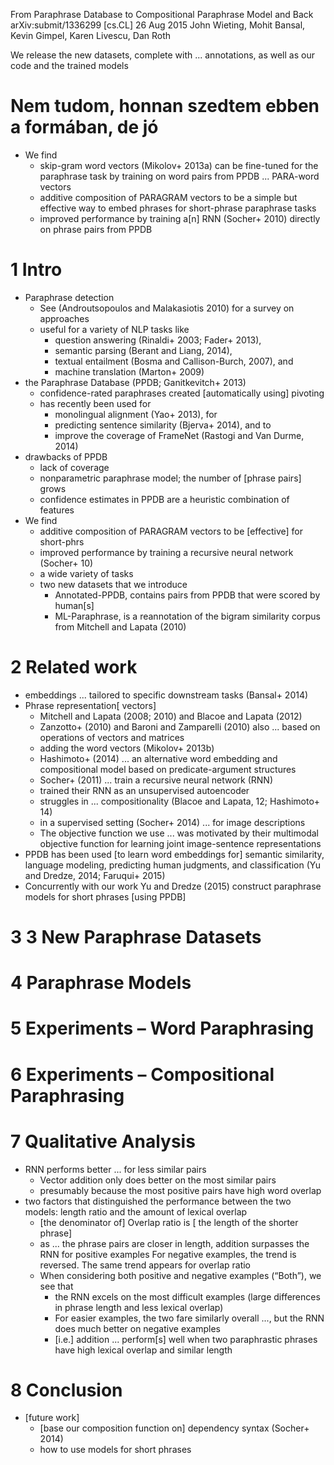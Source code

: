 From Paraphrase Database to Compositional Paraphrase Model and Back
arXiv:submit/1336299 [cs.CL] 26 Aug 2015
John Wieting, Mohit Bansal, Kevin Gimpel, Karen Livescu, Dan Roth

We release the new datasets, complete with ... annotations, as well as
our code and the trained models

# Nem tudom, honnan szedtem ebben a formában, de jó

* We find
  * skip-gram word vectors (Mikolov+ 2013a) can be fine-tuned for the
    paraphrase task by training on word pairs from PPDB ... PARA-word vectors
  * additive composition of PARAGRAM vectors to be a simple but effective way
    to embed phrases for short-phrase paraphrase tasks
  * improved performance by training a[n] RNN (Socher+ 2010) directly
    on phrase pairs from PPDB

# 1 Intro

* Paraphrase detection
  * See (Androutsopoulos and Malakasiotis 2010) for a survey on approaches
  * useful for a variety of NLP tasks like
    * question answering (Rinaldi+ 2003; Fader+ 2013),
    * semantic parsing (Berant and Liang, 2014),
    * textual entailment (Bosma and Callison-Burch, 2007), and
    * machine translation (Marton+ 2009)
* the Paraphrase Database (PPDB; Ganitkevitch+ 2013)
  * confidence-rated paraphrases created [automatically using] pivoting
  * has recently been used for
    * monolingual alignment (Yao+ 2013), for
    * predicting sentence similarity (Bjerva+ 2014), and to
    * improve the coverage of FrameNet (Rastogi and Van Durme, 2014)
* drawbacks of PPDB
  * lack of coverage
  * nonparametric paraphrase model; the number of [phrase pairs] grows
  * confidence estimates in PPDB are a heuristic combination of features
* We find
  * additive composition of PARAGRAM vectors to be [effective] for short-phrs
  * improved performance by training a recursive neural network (Socher+ 10)
  * a wide variety of tasks
  * two new datasets that we introduce
    * Annotated-PPDB, contains pairs from PPDB that were scored by human[s]
    * ML-Paraphrase, is a reannotation of the bigram similarity corpus from
      Mitchell and Lapata (2010)

# 2 Related work

* embeddings ... tailored to specific downstream tasks (Bansal+ 2014)
* Phrase representation[ vectors]
  * Mitchell and Lapata (2008; 2010) and Blacoe and Lapata (2012)
  * Zanzotto+ (2010) and Baroni and Zamparelli (2010)
    also ... based on operations of vectors and matrices
  * adding the word vectors (Mikolov+ 2013b)
  * Hashimoto+ (2014) ... an alternative word embedding and compositional model
    based on predicate-argument structures
  *  Socher+ (2011) ... train a recursive neural network (RNN)
    * trained their RNN as an unsupervised autoencoder
    * struggles in ... compositionality (Blacoe and Lapata, 12; Hashimoto+ 14)
    * in a supervised setting (Socher+ 2014) ... for image descriptions
    * The objective function we use ... was motivated by their multimodal
      objective function for learning joint image-sentence representations
* PPDB has been used [to learn word embeddings for] semantic similarity,
  language modeling, predicting human judgments, and classification
  (Yu and Dredze, 2014; Faruqui+ 2015)
* Concurrently with our work Yu and Dredze (2015)
  construct paraphrase models for short phrases [using PPDB]

# 3 3 New Paraphrase Datasets

# 4 Paraphrase Models

# 5 Experiments – Word Paraphrasing

# 6 Experiments – Compositional Paraphrasing

# 7 Qualitative Analysis

* RNN performs better ... for less similar pairs
  * Vector addition only does better on the most similar pairs
  * presumably because the most positive pairs have high word overlap
* two factors that distinguished the performance between the two models:
  length ratio and the amount of lexical overlap
  * [the denominator of] Overlap ratio is [ the length of the shorter phrase]
  * as ... the phrase pairs are closer in length,
    addition surpasses the RNN for positive examples
    For negative examples, the trend is reversed. The
    same trend appears for overlap ratio
  * When considering both positive and negative examples (“Both”), we see that
    * the RNN excels on the most difficult examples
    (large differences in phrase length and less lexical overlap)
    * For easier examples, the two fare similarly overall ..., but the 
      RNN does much better on negative examples
    * [i.e.] addition ... perform[s] well when two paraphrastic phrases have
      high lexical overlap and similar length

# 8 Conclusion

* [future work]
  * [base our composition function on] dependency syntax (Socher+ 2014)
  * how to use models for short phrases
